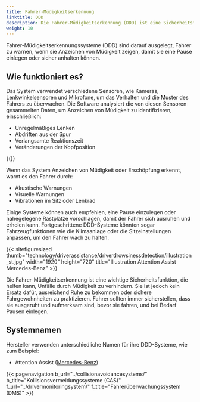 ```yaml
---
title: Fahrer-Müdigkeitserkennung
linktitle: DDD
description: Die Fahrer-Müdigkeitserkennung (DDD) ist eine Sicherheitsfunktion in modernen Fahrzeugen, die Sensoren und Algorithmen verwendet, um die Aufmerksamkeit des Fahrers zu überwachen und Anzeichen von Müdigkeit oder Erschöpfung zu erkennen.
weight: 10
---
```

<!-- markdownlint-disable MD033 -->

Fahrer-Müdigkeitserkennungssysteme (DDD) sind darauf ausgelegt, Fahrer zu warnen, wenn sie Anzeichen von Müdigkeit zeigen, damit sie eine Pause einlegen oder sicher anhalten können.

## Wie funktioniert es?

Das System verwendet verschiedene Sensoren, wie Kameras, Lenkwinkelsensoren und Mikrofone, um das Verhalten und die Muster des Fahrers zu überwachen. Die Software analysiert die von diesen Sensoren gesammelten Daten, um Anzeichen von Müdigkeit zu identifizieren, einschließlich:

- Unregelmäßiges Lenken
- Abdriften aus der Spur
- Verlangsamte Reaktionszeit
- Veränderungen der Kopfposition

{{<evkxdisplayaddarticle />}}

Wenn das System Anzeichen von Müdigkeit oder Erschöpfung erkennt, warnt es den Fahrer durch:

- Akustische Warnungen
- Visuelle Warnungen
- Vibrationen im Sitz oder Lenkrad

Einige Systeme können auch empfehlen, eine Pause einzulegen oder nahegelegene Rastplätze vorschlagen, damit der Fahrer sich ausruhen und erholen kann. Fortgeschrittene DDD-Systeme könnten sogar Fahrzeugfunktionen wie die Klimaanlage oder die Sitzeinstellungen anpassen, um den Fahrer wach zu halten.

{{< sitefiguresized thumb="technology/driverassistance/driverdrowsinessdetection/illustration_st.jpg" width="1920" height="720" title="Illustration Attention Assist Mercedes-Benz" >}}

Die Fahrer-Müdigkeitserkennung ist eine wichtige Sicherheitsfunktion, die helfen kann, Unfälle durch Müdigkeit zu verhindern. Sie ist jedoch kein Ersatz dafür, ausreichend Ruhe zu bekommen oder sichere Fahrgewohnheiten zu praktizieren. Fahrer sollten immer sicherstellen, dass sie ausgeruht und aufmerksam sind, bevor sie fahren, und bei Bedarf Pausen einlegen.

## Systemnamen

Hersteller verwenden unterschiedliche Namen für ihre DDD-Systeme, wie zum Beispiel:

- Attention Assist ([Mercedes-Benz](../../../models/mercedes/))

{{< pagenavigation b_url="../collisionavoidancesystems/" b_title="Kollisionsvermeidungssysteme (CAS)" f_url="../drivermonitoringsystem/" f_title="Fahrerüberwachungssystem (DMS)" >}}